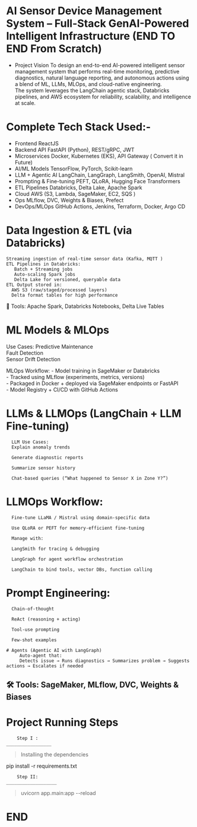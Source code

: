  # AI Sensor Device Management System – Full-Stack GenAI-Powered Intelligent Infrastructure (END TO END From Scratch)
 - Project Vision
   To design an end-to-end AI-powered intelligent sensor management system that performs real-time monitoring, predictive diagnostics, natural language reporting, and autonomous actions        using a blend of ML, LLMs, MLOps, and cloud-native engineering.   
   The system leverages the LangChain agentic stack, Databricks pipelines, and AWS ecosystem for reliability, scalability, and intelligence at scale.

# Complete Tech Stack Used:- 
   - Frontend	ReactJS 
   - Backend API	FastAPI (Python), REST/gRPC, JWT
   - Microservices	Docker, Kubernetes (EKS), API Gateway ( Convert it in Future)
   - AI/ML Models	TensorFlow, PyTorch, Scikit-learn
   - LLM + Agentic AI	LangChain, LangGraph, LangSmith, OpenAI, Mistral
   - Prompting & Fine-tuning	PEFT, QLoRA, Hugging Face Transformers
   - ETL Pipelines	Databricks, Delta Lake, Apache Spark
   - Cloud	AWS (S3, Lambda, SageMaker, EC2, SQS )
   - Ops	MLflow, DVC, Weights & Biases, Prefect
   - DevOps/MLOps	GitHub Actions, Jenkins, Terraform, Docker, Argo CD

# Data Ingestion & ETL (via Databricks)
    Streaming ingestion of real-time sensor data (Kafka, MQTT )    
    ETL Pipelines in Databricks:    
       Batch + Streaming jobs    
       Auto-scaling Spark jobs    
       Delta Lake for versioned, queryable data    
    ETL Output stored in:    
      AWS S3 (raw/staged/processed layers)       
      Delta format tables for high performance
🔧 Tools: Apache Spark, Databricks Notebooks, Delta Live Tables

# ML Models & MLOps
  Use Cases:
     Predictive Maintenance     
     Fault Detection     
     Sensor Drift Detection
     
  MLOps Workflow:
      - Model training in SageMaker or Databricks  
      - Tracked using MLflow (experiments, metrics, versions)      
      - Packaged in Docker + deployed via SageMaker endpoints or FastAPI      
      - Model Registry + CI/CD with GitHub Actions    
  # LLMs & LLMOps (LangChain + LLM Fine-tuning)
      LLM Use Cases:
      Explain anomaly trends
      
      Generate diagnostic reports
      
      Summarize sensor history
      
      Chat-based queries (“What happened to Sensor X in Zone Y?”)
    
   # LLMOps Workflow:
      Fine-tune LLaMA / Mistral using domain-specific data
      
      Use QLoRA or PEFT for memory-efficient fine-tuning
      
      Manage with:
      
      LangSmith for tracing & debugging
      
      LangGraph for agent workflow orchestration
      
      LangChain to bind tools, vector DBs, function calling
    
   # Prompt Engineering:
    
      Chain-of-thought
      
      ReAct (reasoning + acting)
      
      Tool-use prompting
      
      Few-shot examples
    
    # Agents (Agentic AI with LangGraph)
         Auto-agent that:    
         Detects issue → Runs diagnostics → Summarizes problem → Suggests actions → Escalates if needed
  🛠 Tools: SageMaker, MLflow, DVC, Weights & Biases
-----------------------------------------------------------------------------------------------------------------------------------------------------------------------------------------
# Project Running Steps 
        Step I :
    _________________

> Installing the dependencies

pip install -r requirements.txt 

        Step II:
    ___________________


> uvicorn app.main:app --reload

# END #

